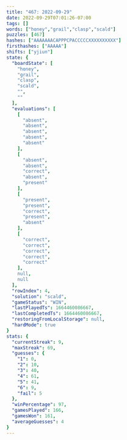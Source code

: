 ```yaml
---
title: "467: 2022-09-29"
date: 2022-09-29T07:01:26-07:00
tags: []
words: ["honey","grail","clasp","scald"]
puzzles: [467]
hashes: ["AAAAAAACAPPPCPACCCCCXXXXXXXXXX"]
firsthashes: ["AAAAA"]
shifts: ["yjiun"]
state: {
  "boardState": [
    "honey",
    "grail",
    "clasp",
    "scald",
    "",
    ""
  ],
  "evaluations": [
    [
      "absent",
      "absent",
      "absent",
      "absent",
      "absent"
    ],
    [
      "absent",
      "absent",
      "correct",
      "absent",
      "present"
    ],
    [
      "present",
      "present",
      "correct",
      "present",
      "absent"
    ],
    [
      "correct",
      "correct",
      "correct",
      "correct",
      "correct"
    ],
    null,
    null
  ],
  "rowIndex": 4,
  "solution": "scald",
  "gameStatus": "WIN",
  "lastPlayedTs": 1664460086667,
  "lastCompletedTs": 1664460086667,
  "restoringFromLocalStorage": null,
  "hardMode": true
}
stats: {
  "currentStreak": 9,
  "maxStreak": 69,
  "guesses": {
    "1": 0,
    "2": 10,
    "3": 40,
    "4": 61,
    "5": 41,
    "6": 9,
    "fail": 5
  },
  "winPercentage": 97,
  "gamesPlayed": 166,
  "gamesWon": 161,
  "averageGuesses": 4
}
---
```


<!-- more -->
